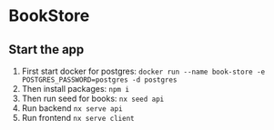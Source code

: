 # BookStore

## Start the app

1. First start docker for postgres:  ```docker run --name book-store -e POSTGRES_PASSWORD=postgres -d postgres```
2. Then install packages: ```npm i```
3. Then run seed for books:  ```nx seed api```
4. Run backend ```nx serve api```
5. Run frontend ```nx serve client```
